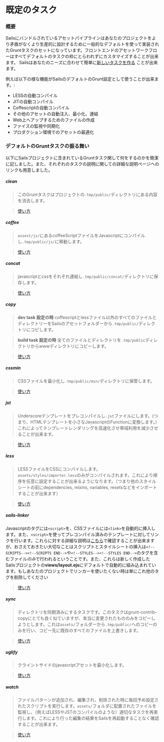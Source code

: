 # 既定のタスク

### 概要

Sailsにバンドルされているアセットパイプラインはあなたのプロジェクトをより矛盾がなくより生産的に設計するために一般的なデフォルトを使って実装されたGruntタスクのセットになっています。フロントエンドのアセットワークフローはすべてデフォルトのタスクの枠にとらわれずにカスタマイズすることが出来ます。
Sailsはあなたのニーズに合わせて簡単に[新しいタスクを作る](/#/documentation/concepts/Assets/TaskAutomation.html?q=task-configuration) ことが出来ます。

例えば以下の様な機能がSailsのデフォルトのGrunt設定として使うことが出来ます。:


- LESSの自動コンパイル
- JITの自動コンパイル
- Coffescriptの自動コンパイル
- その他のアセットの自動注入、最小化、連結
- Web上へアップするためのファイルの作成
- ファイスの監視や同期化
- プロダクション環境でのアセットの最適化


### デフォルトのGruntタスクの振る舞い

以下にSailsプロジェクトに含まれているGruntタスク関して何をするのかを簡潔に記しました。また、それぞれのタスクの説明に関しての詳細な説明ページヘのリンクも用意しました。

##### clean

> このGruntタスクはプロジェクトの`.tmp/public/`ディレクトリにある内容を消去します。

> [使い方](https://github.com/gruntjs/grunt-contrib-clean)

##### coffee

> `assest/js/`にあるcoffeeScriptファイルをJavascriptにコンパイルし`.tmp/public/js/`に移動します。

> [使い方](https://github.com/gruntjs/grunt-contrib-coffee)

##### concat

> javascriptとcssをそれぞれ連結し`.tmp/public/concat/`ディレクトリに保存します。

> [使い方](https://github.com/gruntjs/grunt-contrib-concat)

##### copy

> **dev task 設定の時**
> coffescriptとlessファイル以外のすべてのファイルとディレクトリーをSailsのアセットフォルダーから`.tmp/public/`ディレクトリにコピします。

> **build task 設定の時**
> 全てのファイルとディレクトリを`.tmp/public`ディレクトリからwwwディレクトリにコピーします。

> [使い方](https://github.com/gruntjs/grunt-contrib-copy)

##### cssmin

> CSSファイルを最小化し`.tmp/public/min/`ディレクトリに保管します。

> [使い方](https://github.com/gruntjs/grunt-contrib-cssmin)

##### jst

> Underscoreテンプレートをプレコンパイルし`.jst`ファイルにします。(つまり、HTMLテンプレートを小さなJavascriptのFunctionに変換します。）これによってテンプレートレンダリングを高速化させ帯域利用を減少させることが出来ます。

> [使い方](https://github.com/gruntjs/grunt-contrib-jst)

##### less

> LESSファイルをCSSにコンパイルします。`assets/styles/importer.less`のみがコンパイルされます。これにより順序を任意に設定することが出来るようになります。（つまり他のスタイルシートの前にdependencies, mixins, variables, resetsなどをインポートすることが出来ます）

> [使い方](https://github.com/gruntjs/grunt-contrib-less)

##### sails-linker



Javascriptのタグには`<script>`を、CSSファイルには`<link>`を自動的に挿入します。また、`<script>`を使ってプレコンパイル済みのテンプレートに対してリンクを行います。これらに対する詳細な説明は[こちら](https://github.com/balderdashy/sails-generate-frontend/blob/master/docs/overview.md#a-litte-bit-more-about-sails-linking)で確認することが出来ますが、おさえておきたい大切なことはスクリプトとスタイルシートの挿入は`<!--SCRIPTS--><!--SCRIPTS END-->`や`<!--STYLES--><!--STYLES END-->`のタグを含むファイル*のみ*で行われるということです。また、これらは新しく作成したSailsプロジェクトの**views/layout.ejs**にデフォルトで自動的に組み込まれています。もしあなたのプロジェクトでリンカーを使いたくない時は単にこれ他のタグを削除してください

> [使い方](https://github.com/Zolmeister/grunt-sails-linker)

##### sync

> ディレクトリを同期済みにするタスクです。このタスクはgrunt-contrib-copyにとても良く似ていますが、本当に変更されたもののみをコピーしようとします。これは`assets/`フォルダーから`.tmp/public/`へのコピーのみを行い、コピー先に既存のすべてのファイルを上書きします。

> [使い方](https://github.com/tomusdrw/grunt-sync)

##### uglify

> クライントサイドのjavascriptアセットを最小化します。

> [使い方](https://github.com/gruntjs/grunt-contrib-uglify)

##### watch

> ファイルパターンが追加され、編集され、削除された時に毎回予め設定されたスクリプトを実行します。`assets/`フォルダに配置されたファイルを監視し、（例えばLESSやJSTのコンパイルのような）適切なタスクを再実行します。これにより行った編集の結果をSailsを再起動することなく確認することが出来ます。


> [使い方](https://github.com/gruntjs/grunt-contrib-watch)

<docmeta name="uniqueID" value="DefaultTasks764297">
<docmeta name="displayName" value="Default Tasks">

